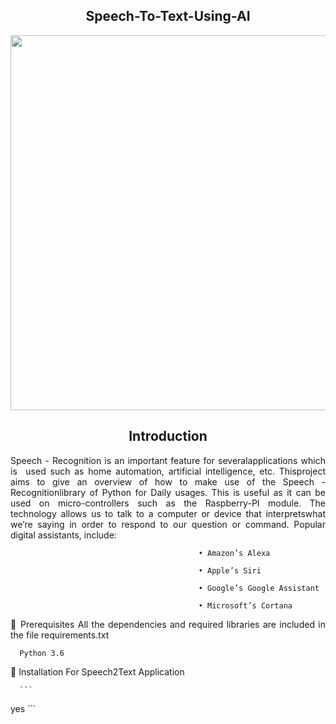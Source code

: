 <h2 align="center"> Speech-To-Text-Using-AI</h2>

 <p align="center">
  <img width="600" src="https://user-images.githubusercontent.com/74568334/140285192-70217000-11a5-4561-8867-62f14ea07db6.png">
</p>

<h2 align="center"> Introduction </h2>

<p style= 'text-align: justify;'> Speech - Recognition is an important feature for severalapplications which is  used such as home automation, artificial intelligence, etc. Thisproject aims to give an overview of how to make use of the Speech - Recognitionlibrary of Python for Daily usages. This is useful as it can be used on micro-controllers such as the Raspberry-PI module. The technology allows us to talk to a computer or device that interpretswhat we’re saying in order to respond to our question or command.
                                              Popular digital assistants, include:
 
                                              •	Amazon’s Alexa
 
                                              •	Apple’s Siri
 
                                              •	Google’s Google Assistant
 
                                              •	Microsoft’s Cortana
 
</p>

<p style= 'text-align: justify;'> 
   🔑 Prerequisites
      All the dependencies and required libraries are included in the file requirements.txt

      Python 3.6
 
</p>

<p style= 'text-align: justify;'> 
 
   🚀 Installation For Speech2Text Application
 
 
      ```
 
 yes
      ```
</p>
